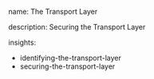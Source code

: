 name: The Transport Layer

description: Securing the Transport Layer

insights:
  - identifying-the-transport-layer
  - securing-the-transport-layer
 